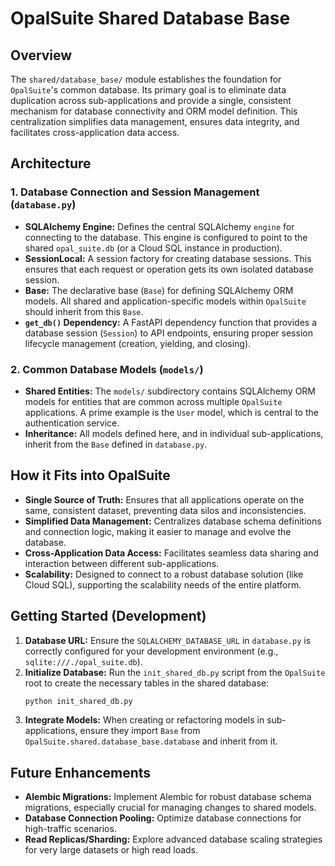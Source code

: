 # OpalSuite Shared Database Base

## Overview

The `shared/database_base/` module establishes the foundation for `OpalSuite`'s common database. Its primary goal is to eliminate data duplication across sub-applications and provide a single, consistent mechanism for database connectivity and ORM model definition. This centralization simplifies data management, ensures data integrity, and facilitates cross-application data access.

## Architecture

### 1. Database Connection and Session Management (`database.py`)

*   **SQLAlchemy Engine:** Defines the central SQLAlchemy `engine` for connecting to the database. This engine is configured to point to the shared `opal_suite.db` (or a Cloud SQL instance in production).
*   **SessionLocal:** A session factory for creating database sessions. This ensures that each request or operation gets its own isolated database session.
*   **Base:** The declarative base (`Base`) for defining SQLAlchemy ORM models. All shared and application-specific models within `OpalSuite` should inherit from this `Base`.
*   **`get_db()` Dependency:** A FastAPI dependency function that provides a database session (`Session`) to API endpoints, ensuring proper session lifecycle management (creation, yielding, and closing).

### 2. Common Database Models (`models/`)

*   **Shared Entities:** The `models/` subdirectory contains SQLAlchemy ORM models for entities that are common across multiple `OpalSuite` applications. A prime example is the `User` model, which is central to the authentication service.
*   **Inheritance:** All models defined here, and in individual sub-applications, inherit from the `Base` defined in `database.py`.

## How it Fits into OpalSuite

*   **Single Source of Truth:** Ensures that all applications operate on the same, consistent dataset, preventing data silos and inconsistencies.
*   **Simplified Data Management:** Centralizes database schema definitions and connection logic, making it easier to manage and evolve the database.
*   **Cross-Application Data Access:** Facilitates seamless data sharing and interaction between different sub-applications.
*   **Scalability:** Designed to connect to a robust database solution (like Cloud SQL), supporting the scalability needs of the entire platform.

## Getting Started (Development)

1.  **Database URL:** Ensure the `SQLALCHEMY_DATABASE_URL` in `database.py` is correctly configured for your development environment (e.g., `sqlite:///./opal_suite.db`).
2.  **Initialize Database:** Run the `init_shared_db.py` script from the `OpalSuite` root to create the necessary tables in the shared database:
    ```bash
    python init_shared_db.py
    ```
3.  **Integrate Models:** When creating or refactoring models in sub-applications, ensure they import `Base` from `OpalSuite.shared.database_base.database` and inherit from it.

## Future Enhancements

*   **Alembic Migrations:** Implement Alembic for robust database schema migrations, especially crucial for managing changes to shared models.
*   **Database Connection Pooling:** Optimize database connections for high-traffic scenarios.
*   **Read Replicas/Sharding:** Explore advanced database scaling strategies for very large datasets or high read loads.
